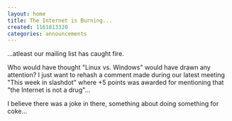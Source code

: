 ```yaml
---
layout: home
title: The Internet is Burning...
created: 1161813320
categories: announcements
---
```

...atleast our mailing list has caught fire.


Who would have thought "Linux vs. Windows" would have drawn any attention? I just want to rehash a comment made during our latest meeting "This week in slashdot" where +5 points was awarded for mentioning that "the Internet is not a drug"...


I believe there was a joke in there, something about doing something for coke...
